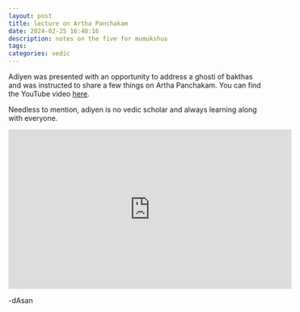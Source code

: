 ```yaml
---
layout: post
title: lecture on Artha Panchakam
date: 2024-02-25 16:40:16
description: notes on the five for mumukshus 
tags:
categories: vedic
---
```


Adiyen was presented with an opportunity to address a ghosti of bakthas and was instructed to share a few things on Artha Panchakam. You can find the YouTube video [here](https://youtu.be/UFxAaethpn8).

Needless to mention, adiyen is no vedic scholar and always learning along with everyone. 


<iframe width="560" height="315" src="https://www.youtube.com/embed/UFxAaethpn8" title="YouTube video player" frameborder="0" allow="accelerometer; autoplay; clipboard-write; encrypted-media; gyroscope; picture-in-picture; web-share" allowfullscreen></iframe>


-dAsan